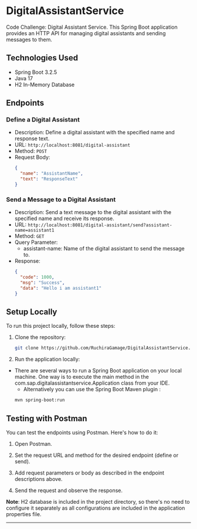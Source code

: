 # DigitalAssistantService
Code Challenge: Digital Assistant Service.
This Spring Boot application provides an HTTP API for managing digital assistants and sending messages to them.

## Technologies Used

- Spring Boot 3.2.5
- Java 17
- H2 In-Memory Database

## Endpoints

### Define a Digital Assistant
- Description: Define a digital assistant with the specified name and response text.
- URL: `http://localhost:8081/digital-assistant`
- Method: `POST`
- Request Body:
  ```json
  {
    "name": "AssistantName",
    "text": "ResponseText"
  }

### Send a Message to a Digital Assistant
- Description: Send a text message to the digital assistant with the specified name and receive its response.
- URL: `http://localhost:8081/digital-assistant/send?assistant-name=assistant1`
- Method: `GET`
- Query Parameter:
  - assistant-name: Name of the digital assistant to send the message to.
- Response:
  ```json
  {
    "code": 1000,
    "msg": "Success",
    "data": "Hello i am assistant1"
  }


## Setup Locally

To run this project locally, follow these steps:

1. Clone the repository:
   ```bash
   git clone https://github.com/RuchiraGamage/DigitalAssistantService.git

2. Run the application locally:
  - There are several ways to run a Spring Boot application on your local machine. One way is to execute the main method in the com.sap.digitalassistantservice.Application class from your IDE.
    - Alternatively you can use the Spring Boot Maven plugin :
    ```bash
    mvn spring-boot:run


## Testing with Postman

You can test the endpoints using Postman. Here's how to do it:

1. Open Postman.

2. Set the request URL and method for the desired endpoint (define or send).

3. Add request parameters or body as described in the endpoint descriptions above.

4. Send the request and observe the response.


**Note**: H2 database is included in the project directory, so there's no need to configure it separately as all configurations are included in the application properties file.
****
